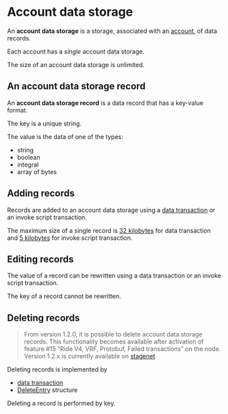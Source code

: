 # Account data storage

An **account data storage** is a storage, associated with an [account](/en/blockchain/account),  of data records.

Each account has a _single_ account data storage.

The size of an account data storage is unlimited.

## An account data storage record

An **account data storage record** is a data record that has a key-value format.

The key is a unique string.

The value is the data of one of the types:

* string
* boolean
* integral
* array of bytes

## Adding records

Records are added to an account data storage using a [data transaction](/en/blockchain/transaction-type/data-transaction) or an invoke script transaction.

The maximum size of a single record is [32 kilobytes](https://github.com/wavesplatform/Waves/blob/79442553314012cc0e2c1defca9d85f8a84e1770/lang/shared/src/main/scala/com/wavesplatform/lang/v1/ContractLimits.scala#L11) for data transaction and [5 kilobytes](https://github.com/wavesplatform/Waves/blob/79442553314012cc0e2c1defca9d85f8a84e1770/lang/shared/src/main/scala/com/wavesplatform/lang/v1/ContractLimits.scala#L20) for invoke script transaction.

## Editing records

The value of a record can be rewritten using a data transaction or an invoke script transaction.

The key of a record cannot be rewritten.

## Deleting records

> From version 1.2.0, it is possible to delete account data storage records. This functionality becomes available after activation of feature #15 “Ride V4, VRF, Protobuf, Failed transactions” on the node.
Version 1.2.x is currently available on [stagenet](/en/blockchain/blockchain-network/stage-network)

Deleting records is implemented by

- [data transaction](/en/blockchain/transaction-type/data-transaction)
- [DeleteEntry](/en/ride/structures/common-structures/delete-entry) structure

Deleting a record is performed by key.
